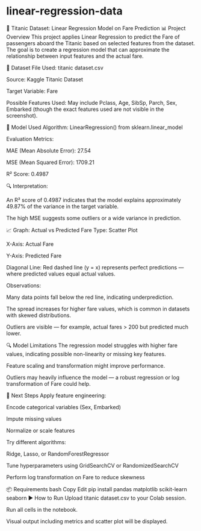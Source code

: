 # linear-regression-data
🚢 Titanic Dataset: Linear Regression Model on Fare Prediction
📊 Project Overview
This project applies Linear Regression to predict the Fare of passengers aboard the Titanic based on selected features from the dataset. The goal is to create a regression model that can approximate the relationship between input features and the actual fare.

📁 Dataset
File Used: titanic dataset.csv

Source: Kaggle Titanic Dataset

Target Variable: Fare

Possible Features Used: May include Pclass, Age, SibSp, Parch, Sex, Embarked (though the exact features used are not visible in the screenshot).

🧠 Model Used
Algorithm: LinearRegression() from sklearn.linear_model

Evaluation Metrics:

MAE (Mean Absolute Error): 27.54

MSE (Mean Squared Error): 1709.21

R² Score: 0.4987

🔍 Interpretation:

An R² score of 0.4987 indicates that the model explains approximately 49.87% of the variance in the target variable.

The high MSE suggests some outliers or a wide variance in prediction.

📈 Graph: Actual vs Predicted Fare
Type: Scatter Plot

X-Axis: Actual Fare

Y-Axis: Predicted Fare

Diagonal Line: Red dashed line (y = x) represents perfect predictions — where predicted values equal actual values.

Observations:

Many data points fall below the red line, indicating underprediction.

The spread increases for higher fare values, which is common in datasets with skewed distributions.

Outliers are visible — for example, actual fares > 200 but predicted much lower.

🔍 Model Limitations
The regression model struggles with higher fare values, indicating possible non-linearity or missing key features.

Feature scaling and transformation might improve performance.

Outliers may heavily influence the model — a robust regression or log transformation of Fare could help.

📌 Next Steps
Apply feature engineering:

Encode categorical variables (Sex, Embarked)

Impute missing values

Normalize or scale features

Try different algorithms:

Ridge, Lasso, or RandomForestRegressor

Tune hyperparameters using GridSearchCV or RandomizedSearchCV

Perform log transformation on Fare to reduce skewness

📦 Requirements
bash
Copy
Edit
pip install pandas matplotlib scikit-learn seaborn
▶️ How to Run
Upload titanic dataset.csv to your Colab session.

Run all cells in the notebook.

Visual output including metrics and scatter plot will be displayed.
